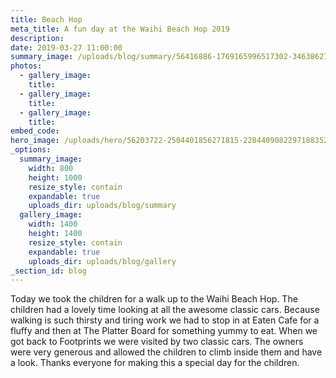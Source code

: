 ```yaml
---
title: Beach Hop
meta_title: A fun day at the Waihi Beach Hop 2019
description:
date: 2019-03-27 11:00:00
summary_image: /uploads/blog/summary/56416886-1769165996517302-346386273449017344-n.jpg
photos:
  - gallery_image:
    title:
  - gallery_image:
    title:
  - gallery_image:
    title:
embed_code:
hero_image: /uploads/hero/56203722-2504401856271815-2284409082297188352-n.jpg
_options:
  summary_image:
    width: 800
    height: 1000
    resize_style: contain
    expandable: true
    uploads_dir: uploads/blog/summary
  gallery_image:
    width: 1400
    height: 1400
    resize_style: contain
    expandable: true
    uploads_dir: uploads/blog/gallery
_section_id: blog
---
```


Today we took the children for a walk up to the Waihi Beach Hop. The children had a lovely time looking at all the awesome classic cars. Because walking is such thirsty and tiring work we had to stop in at Eaten Cafe for a fluffy and then at The Platter Board for something yummy to eat. When we got back to Footprints we were visited by two classic cars. The owners were very generous and allowed the children to climb inside them and have a look. Thanks everyone for making this a special day for the children.